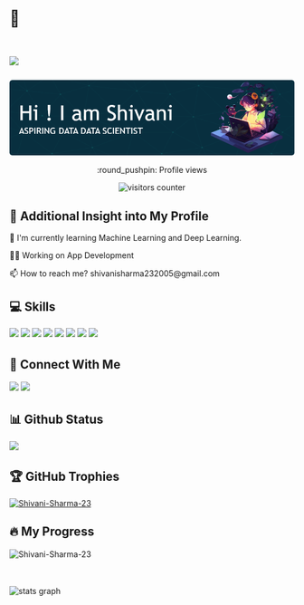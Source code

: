# 🧿
<h1 align="centre">
  <a href="https://git.io/typing-svg">
    <img src="https://readme-typing-svg.herokuapp.com/?lines=Hello,+There!+👋&center=true&size=30">
  </a>
</h1>

<img src="https://github.com/Shivani-Sharma-23/Shivani-Sharma-23/blob/main/github-header-image.png" align="centre"/>

<p align="center">:round_pushpin: Profile views</p>
<div align="center">
    <img alt="visitors counter" src="https://profile-counter.glitch.me/Shivani-Sharma-23/count.svg">
</div>

## 💮 Additional Insight into My Profile
<p>🧠 I'm currently learning Machine Learning and Deep Learning.</p>
<p>👩‍💻 Working on App Development</p>
<p>📫 How to reach me? shivanisharma232005@gmail.com</p>

## 💻 Skills
<p>
<img src="https://img.shields.io/badge/Python-%23ED8B00.svg?style=for-the-badge&logo=Python&logoColor=white" style="margin-bottom: 4px;" height="30px">
<img src="https://img.shields.io/badge/SQL-%23323330.svg?style=for-the-badge&logo=SQL&logoColor=%23F7DF1E" style="margin-bottom: 4px;" height="30px">
<img src="https://img.shields.io/badge/java-%2320232a.svg?style=for-the-badge&logo=java&logoColor=%2361DAFB" style="margin-bottom: 4px;" height="30px">
<img src="https://img.shields.io/badge/html5-%23E34F26.svg?style=for-the-badge&logo=html5&logoColor=white" style="margin-bottom: 4px;" height="30px">
<img src="https://img.shields.io/badge/css3-%231572B6.svg?style=for-the-badge&logo=css3&logoColor=white" style="margin-bottom: 4px;" height="30px">
<img src="https://img.shields.io/badge/javascript-%2320232a.svg?style=for-the-badge&logo=javascript&logoColor=%2361DAFB" style="margin-bottom: 4px;" height="30px">
<img src="https://img.shields.io/badge/C++-%2338B2AC.svg?style=for-the-badge&logo=C++&logoColor=white" style="margin-bottom: 4px;" height="30px">
<img src="https://img.shields.io/badge/git-%23F05033.svg?style=for-the-badge&logo=git&logoColor=white" style="margin-bottom: 4px;" height="30px">
</p>

## 👥 Connect With Me
<p>
<a href="https://www.linkedin.com/in/shivani-sharma-64703424a/"><img src="https://img.shields.io/badge/linkedin-%230077B5.svg?style=for-the-badge&logo=linkedin&logoColor=white" style="margin-bottom: 4px;" height="30px" target="_blank"></a>
<a href="https://leetcode.com/Shivani-2005/"><img src="https://img.shields.io/badge/LeetCode-000000?style=for-the-badge&logo=LeetCode&logoColor=#d16c06" style="margin-bottom: 4px;" height="30px" target="_blank"></a>
</p>


## 📊 Github Status

<a href="https://github.com/Giingu"><img width="50%" src="https://github-readme-stats.vercel.app/api?username=Shivani-Sharma-23&theme=radical&title_color=ff3068?"></a>
<br>

## 🏆 GitHub Trophies

<p align="left"> <a href="https://github.com/ryo-ma/github-profile-trophy"><img src="https://github-profile-trophy.vercel.app/?username=Shivani-Sharma-23" alt="Shivani-Sharma-23" /></a> </p>

</p>



## 🔥 My Progress
<p><img align="center" src="https://github-readme-streak-stats.herokuapp.com/?user=Shivani-Sharma-23&" alt="Shivani-Sharma-23" /></p>

 <br>
 <br>
<div>
  <img src="http://github-profile-summary-cards.vercel.app/api/cards/profile-details?username=Shivani-Sharma-23&theme=bear" width=750  alt="stats graph"/>

</div>
<br>

